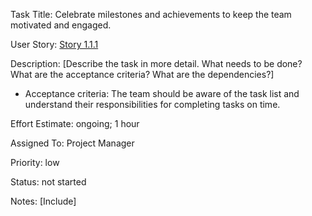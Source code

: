  Task Title: Celebrate milestones and achievements to keep the team motivated and engaged.

User Story: [Story 1.1.1](../../stories/story_1.1.1.md)

Description: [Describe the task in more detail. What needs to be done? What are the acceptance criteria? What are the dependencies?]
* Acceptance criteria: The team should be aware of the task list and understand their responsibilities for completing tasks on time.

Effort Estimate: ongoing; 1 hour

Assigned To: Project Manager

Priority: low

Status: not started

Notes: [Include]
